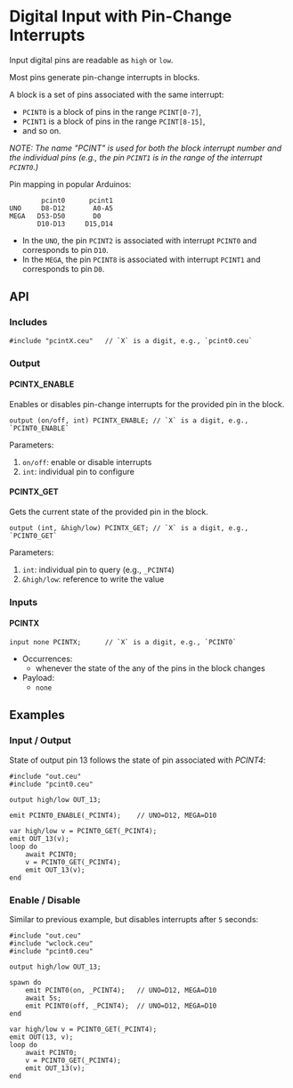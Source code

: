 # Digital Input with Pin-Change Interrupts

Input digital pins are readable as `high` or `low`.

Most pins generate pin-change interrupts in blocks.

A block is a set of pins associated with the same interrupt:
- `PCINT0` is a block of pins in the range `PCINT[0-7]`,
- `PCINT1` is a block of pins in the range `PCINT[8-15]`,
- and so on.

*NOTE: The name "PCINT" is used for both the block interrupt number and the
individual pins (e.g., the pin `PCINT1` is in the range of the interrupt
`PCINT0`.)*

Pin mapping in popular Arduinos:

```
        pcint0      pcint1
UNO     D8-D12       A0-A5
MEGA   D53-D50       D0
       D10-D13     D15,D14
```

- In the `UNO`, the pin `PCINT2` is associated with interrupt `PCINT0` and
  corresponds to pin `D10`.
- In the `MEGA`, the pin `PCINT8` is associated with interrupt `PCINT1` and
  corresponds to pin `D0`.

## API

### Includes

```
#include "pcintX.ceu"   // `X` is a digit, e.g., `pcint0.ceu`
```

### Output

#### PCINTX_ENABLE

Enables or disables pin-change interrupts for the provided pin in the block.

```
output (on/off, int) PCINTX_ENABLE; // `X` is a digit, e.g., `PCINT0_ENABLE`
```

Parameters:

1. `on/off`: enable or disable interrupts
2. `int`:    individual pin to configure

#### PCINTX_GET

Gets the current state of the provided pin in the block.

```
output (int, &high/low) PCINTX_GET; // `X` is a digit, e.g., `PCINT0_GET`
```

Parameters:

1. `int`:       individual pin to query (e.g., `_PCINT4`)
2. `&high/low`: reference to write the value

### Inputs

#### PCINTX

```
input none PCINTX;      // `X` is a digit, e.g., `PCINT0`
```

- Occurrences:
    - whenever the state of the any of the pins in the block changes
- Payload:
    - `none`

## Examples

### Input / Output

State of output pin 13 follows the state of pin associated with *PCINT4*:

```
#include "out.ceu"
#include "pcint0.ceu"

output high/low OUT_13;

emit PCINT0_ENABLE(_PCINT4);    // UNO=D12, MEGA=D10

var high/low v = PCINT0_GET(_PCINT4);
emit OUT_13(v);
loop do
    await PCINT0;
    v = PCINT0_GET(_PCINT4);
    emit OUT_13(v);
end
```

### Enable / Disable

Similar to previous example, but disables interrupts after `5` seconds:

```
#include "out.ceu"
#include "wclock.ceu"
#include "pcint0.ceu"

output high/low OUT_13;

spawn do
    emit PCINT0(on, _PCINT4);   // UNO=D12, MEGA=D10
    await 5s;
    emit PCINT0(off, _PCINT4);  // UNO=D12, MEGA=D10
end

var high/low v = PCINT0_GET(_PCINT4);
emit OUT(13, v);
loop do
    await PCINT0;
    v = PCINT0_GET(_PCINT4);
    emit OUT_13(v);
end
```
